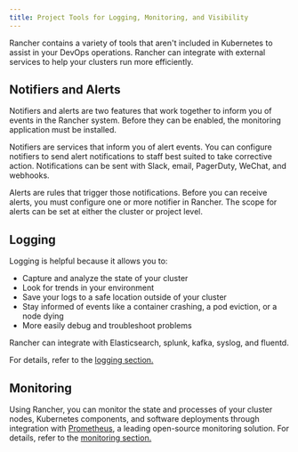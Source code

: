 ```yaml
---
title: Project Tools for Logging, Monitoring, and Visibility
---
```


<head>
  <link rel="canonical" href="https://ranchermanager.docs.rancher.com/reference-guides/rancher-project-tools"/>
</head>

Rancher contains a variety of tools that aren't included in Kubernetes to assist in your DevOps operations. Rancher can integrate with external services to help your clusters run more efficiently.


## Notifiers and Alerts

Notifiers and alerts are two features that work together to inform you of events in the Rancher system. Before they can be enabled, the monitoring application must be installed.

Notifiers are services that inform you of alert events. You can configure notifiers to send alert notifications to staff best suited to take corrective action. Notifications can be sent with Slack, email, PagerDuty, WeChat, and webhooks.

Alerts are rules that trigger those notifications. Before you can receive alerts, you must configure one or more notifier in Rancher. The scope for alerts can be set at either the cluster or project level.

## Logging

Logging is helpful because it allows you to:

- Capture and analyze the state of your cluster
- Look for trends in your environment
- Save your logs to a safe location outside of your cluster
- Stay informed of events like a container crashing, a pod eviction, or a node dying
- More easily debug and troubleshoot problems

Rancher can integrate with Elasticsearch, splunk, kafka, syslog, and fluentd.

For details, refer to the [logging section.](../../docs/integrations-in-rancher/logging/logging.md)

## Monitoring

Using Rancher, you can monitor the state and processes of your cluster nodes, Kubernetes components, and software deployments through integration with [Prometheus](https://prometheus.io/), a leading open-source monitoring solution. For details, refer to the [monitoring section.](../../docs/integrations-in-rancher/monitoring-and-alerting/monitoring-and-alerting.md)
